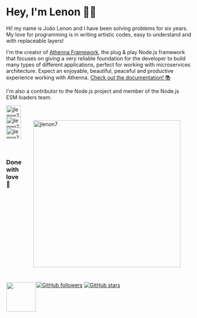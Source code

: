 # Hey, I'm Lenon 👨‍🎨

Hi! my name is João Lenon and I have been solving problems for six years. 
My love for programming is in writing artistic codes, easy to understand and 
with replaceable layers! 

I'm the creator of [Athenna Framework](https://athenna.io/docs/introduction/welcome), 
the plug & play Node.js framework that focuses on giving a very reliable foundation 
for the developer to build many types of different applications, perfect for working 
with microservices architecture. Expect an enjoyable, beautiful, peaceful and productive 
experience working with Athenna. [Check out the documentation! 📚](https://athenna.io/docs/introduction/welcome)

I'm also a contributor to the Node.js project and member of the Node.js ESM loaders team.

<img src="https://github-readme-stats.vercel.app/api?username=jlenon7&show_icons=true&theme=dracula&locale=en" alt="jlenon7" width="400px" align="right" hspace="30px" vspace="40px"/>

<p>
  <a href="https://www.instagram.com/lenonsec/" target="_blank">
    <img align="center" src="./.github/icons/instagram.svg" alt="jlenon7" height="30" width="40"/>
  </a>

  <a href="https://www.linkedin.com/in/jo%C3%A3o-lenon-873480194/" target="_blank">
    <img align="center" src="./.github/icons/linkedin.svg" alt="jlenon7" height="30" width="40"/>
  </a>

  <a href="mailto:lenonSec7@gmail.com" target="_blank">
    <img align="center" src="./.github/icons/gmail.svg" alt="jlenon7" height="30" width="40"/>
  </a>
</p>

<br/>

<img src="./.github/mario.png" width="80px" align="left" hspace="1px" vspace="1px"/>

<h3>Done with love 💜</h3>

[![GitHub followers](https://img.shields.io/github/followers/jlenon7.svg?style=social&label=Follow&maxAge=2592000)](https://github.com/jlenon7?tab=followers)
[![GitHub stars](https://img.shields.io/github/stars/jlenon7/jlenon7.svg?style=social&label=Star&maxAge=2592000)](https://github.com/jlenon7/jlenon7/stargazers/)
